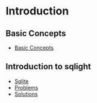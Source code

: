 # Introduction

## Basic Concepts

- [Basic Concepts](intro.md)


## Introduction to sqlight
- [Sqlite](sqlite_intro.md)
- [Problems](week1_sqlite_problems.ipynb)
- [Solutions](week1_sqlite_solutions.ipynb)